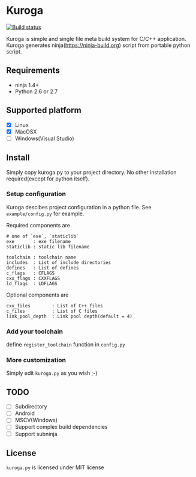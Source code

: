 # Kuroga

[![Build status](https://ci.appveyor.com/api/projects/status/03l0fxl54vjp2ck6?svg=true)](https://ci.appveyor.com/project/syoyo/kuroga)

Kuroga is simple and single file meta build system for C/C++ application.
Kuroga generates ninja(https://ninja-build.org) script from portable python script.

## Requirements

* ninja 1.4+
* Python 2.6 or 2.7

## Supported platform

* [x] Linux
* [x] MacOSX
* [ ] Windows(Visual Studio)

## Install

Simply copy kuroga.py to your project directory. No other installation required(except for python itself).

### Setup configuration

Kuroga descibes project configuration in a python file.
See `example/config.py` for example.

Required components are

```
# one of `exe`, `staticlib`
exe       : exe filename
staticlib : static lib filename

toolchain : toolchain name
includes  : List of include directories
defines   : List of defines
c_flags   : CFLAGS
cxx_flags : CXXFLAGS
ld_flags  : LDFLAGS
```

Optional components are

```
cxx_files        : List of C++ files
c_files          : List of C files
link_pool_depth  : Link pool depth(default = 4)
```

### Add your toolchain

define `register_toolchain` function in `config.py`

### More customization

Simply edit `kuroga.py` as you wish ;-)

## TODO

* [ ] Subdirectory
* [ ] Android
* [ ] MSCV(Windows)
* [ ] Support complex build dependencies
* [ ] Support subninja

## License

`kuroga.py` is licensed under MIT license
